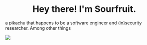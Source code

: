 <h1 align=center>Hey there! I'm Sourfruit.</h1>
a pikachu that happens to be a software engineer and (in)security researcher. Among other things

![](https://komarev.com/ghpvc/?username=s0urfruit&label=Profile+views&style=flat-square)

